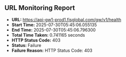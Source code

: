 ## URL Monitoring Report

- **URL:** https://api-gw1-prod1.fisglobal.com/gw/v1/health
- **Start Time:** 2025-07-30T05:45:06.055135
- **End Time:** 2025-07-30T05:45:06.796300
- **Total Time Taken:** 0.741165 seconds
- **HTTP Status Code:** 403
- **Status:** Failure
- **Failure Reason:** HTTP Status Code: 403
